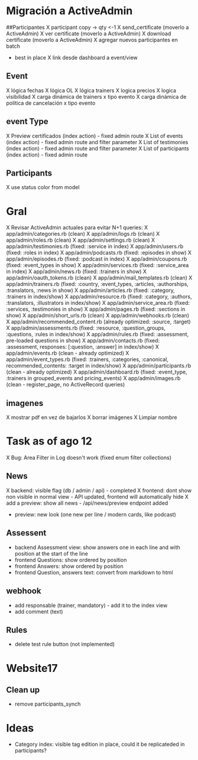 # Migración a ActiveAdmin

##Participantes
X participant copy -> qty <-1
X send_certificate (moverlo a ActiveAdmin)
X ver certificate  (moverlo a ActiveAdmin)
X download certificate  (moverlo a ActiveAdmin)
X agregar nuevos participantes en batch
- best in place
X link desde dashboard a event/view

## Event
X lógica fechas
X lógica OL
X lógica trainers
X logica precios
X logica visibilidad
X carga dinámica de trainers x tipo evento
X carga dinámica de política de cancelación x tipo evento

## event Type
X Preview certificados (index action) - fixed admin route
X List of events (index action) - fixed admin route and filter parameter
X List of testimonies (index action) - fixed admin route and filter parameter
X List of participants (index action) - fixed admin route

## Participants
X use status color from model

# Gral
X Revisar ActiveAdmin actuales para evitar N+1 queries:
  X app/admin/categories.rb (clean)
  X app/admin/logs.rb (clean)
  X app/admin/roles.rb (clean)
  X app/admin/settings.rb (clean)
  X app/admin/testimonies.rb (fixed: :service in index)
  X app/admin/users.rb (fixed: :roles in index)
  X app/admin/podcasts.rb (fixed: :episodes in show)
  X app/admin/episodes.rb (fixed: :podcast in index)
  X app/admin/coupons.rb (fixed: :event_types in show)
  X app/admin/services.rb (fixed: :service_area in index)
  X app/admin/news.rb (fixed: :trainers in show)
  X app/admin/oauth_tokens.rb (clean)
  X app/admin/mail_templates.rb (clean)
  X app/admin/trainers.rb (fixed: :country, :event_types, :articles, :authorships, :translators, :news in show)
  X app/admin/articles.rb (fixed: :category, :trainers in index/show)
  X app/admin/resource.rb (fixed: :category, :authors, :translators, :illustrators in index/show)
  X app/admin/service_area.rb (fixed: :services, :testimonies in show)
  X app/admin/pages.rb (fixed: :sections in show)
  X app/admin/short_urls.rb (clean)
  X app/admin/webhooks.rb (clean)
  X app/admin/recommended_content.rb (already optimized: :source, :target)
  X app/admin/assessments.rb (fixed: :resource, :question_groups, :questions, :rules in index/show)
  X app/admin/rules.rb (fixed: :assessment, pre-loaded questions in show)
  X app/admin/contacts.rb (fixed: :assessment, responses: [:question, :answer] in index/show)
  X app/admin/events.rb (clean - already optimized)
  X app/admin/event_types.rb (fixed: :trainers, :categories, :canonical, recommended_contents: :target in index/show)
  X app/admin/participants.rb (clean - already optimized)
  X app/admin/dashboard.rb (fixed: :event_type, :trainers in grouped_events and pricing_events)
  X app/admin/images.rb (clean - register_page, no ActiveRecord queries)

## imagenes
X mostrar pdf en vez de bajarlos
X borrar imágenes
X Limpiar nombre

# Task as of ago 12
X Bug: Area Filter in Log doesn't work (fixed enum filter collections)

## News
X backend: visible flag (db / admin / api) - completed
X frontend: dont show non visible in normal view - API updated, frontend will automatically hide
X add a preview: show all news - /api/news/preview endpoint added
- preview: new look (one new per line / modern cards, like podcast)

## Assessent
- backend Assessment view: show answers one in each line and with position at the start of the line
- frontend Questions: show ordered by position
- frontend Answers: show ordered by position
- frontend Question, answers text: convert from markdown to html

## webhook
- add responsable (trainer, mandatory) - add it to the index view
- add comment (text)

## Rules
- delete test rule button (not implemented)

# Website17
## Clean up
- remove participants_synch

# Ideas
- Category index: visible tag edition in place, could it be replicateded in participants?